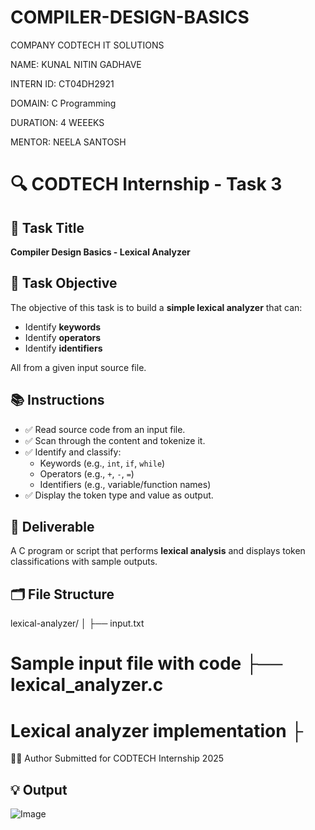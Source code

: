 # COMPILER-DESIGN-BASICS

COMPANY CODTECH IT SOLUTIONS

NAME: KUNAL NITIN GADHAVE

INTERN ID: CT04DH2921

DOMAIN: C Programming

DURATION: 4 WEEEKS

MENTOR: NEELA SANTOSH

# 🔍 CODTECH Internship - Task 3

## 📌 Task Title
**Compiler Design Basics - Lexical Analyzer**

## 📝 Task Objective
The objective of this task is to build a **simple lexical analyzer** that can:
- Identify **keywords**
- Identify **operators**
- Identify **identifiers**

All from a given input source file.

## 📚 Instructions

- ✅ Read source code from an input file.
- ✅ Scan through the content and tokenize it.
- ✅ Identify and classify:
  - Keywords (e.g., `int`, `if`, `while`)
  - Operators (e.g., `+`, `-`, `=`)
  - Identifiers (e.g., variable/function names)
- ✅ Display the token type and value as output.

## 🎯 Deliverable
A C program or script that performs **lexical analysis** and displays token classifications with sample outputs.

## 🗂️ File Structure
lexical-analyzer/ │ ├── input.txt           
# Sample input file with code ├── lexical_analyzer.c  
# Lexical analyzer implementation ├

👨‍💻 Author
Submitted for CODTECH Internship 2025

## 💡 Output
![Image](https://github.com/user-attachments/assets/5a1dc9c8-e439-427c-801a-a2fa9ca0510d)

